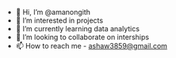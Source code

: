 - 👋 Hi, I’m @amanongith
- 👀 I’m interested in projects
- 🌱 I’m currently learning data analytics
- 💞️ I’m looking to collaborate on interships
- 📫 How to reach me - ashaw3859@gmail.com

<!---
amanongith/amanongith is a ✨ special ✨ repository because its `README.md` (this file) appears on your GitHub profile.
You can click the Preview link to take a look at your changes.
--->
